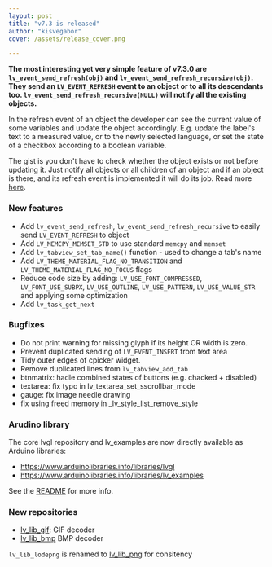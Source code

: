 ```yaml
---
layout: post
title: "v7.3 is released"
author: "kisvegabor"
cover: /assets/release_cover.png

---
```



**The most interesting yet very simple feature of v7.3.0 are `lv_event_send_refresh(obj)` and `lv_event_send_refresh_recursive(obj)`. They send an `LV_EVENT_REFRESH` event to an object or to all its descendants too.  `lv_event_send_refresh_recursive(NULL)` will notify all the existing objects.**

In the refresh event of an object the developer can see the current value of some variables and update the object accordingly. E.g. update the label's text to a measured value, or to the newly selected language, or set the state of a checkbox according to a boolean variable. 

The gist is you don't have to check whether the object exists or not before updating it. Just notify all objects or all children of an object and if 
an object is there, and its refresh event is implemented it will do its job.  Read more [here](https://docs.lvgl.io/latest/en/html/overview/event.html?highlight=lv_event_send_refresh#refresh-event).

### New features
- Add `lv_event_send_refresh`, `lv_event_send_refresh_recursive` to easily send `LV_EVENT_REFRESH` to object
- Add `LV_MEMCPY_MEMSET_STD` to use standard `memcpy` and `memset`
- Add `lv_tabview_set_tab_name()` function - used to change a tab's name
- Add `LV_THEME_MATERIAL_FLAG_NO_TRANSITION` and `LV_THEME_MATERIAL_FLAG_NO_FOCUS` flags
- Reduce code size by adding: `LV_USE_FONT_COMPRESSED`, `LV_FONT_USE_SUBPX`, `LV_USE_OUTLINE`, `LV_USE_PATTERN`, `LV_USE_VALUE_STR`  and applying some optimization
- Add `lv_task_get_next`

### Bugfixes
- Do not print warning for missing glyph if its height OR width is zero.
- Prevent duplicated sending of `LV_EVENT_INSERT` from text area
- Tidy outer edges of cpicker widget.
- Remove duplicated lines from `lv_tabview_add_tab`
- btnmatrix: hadle combined states of buttons (e.g. chacked + disabled)
- textarea: fix typo in lv_textarea_set_sscrollbar_mode
- gauge: fix image needle drawing
- fix using freed memory in _lv_style_list_remove_style

### Arudino library
The core lvgl repository and lv_examples are now directly available as Arduino libraries:
- https://www.arduinolibraries.info/libraries/lvgl
- https://www.arduinolibraries.info/libraries/lv_examples

See the [README](https://github.com/lvgl/lvgl/tree/master/examples/arduino) for more info.

### New repositories
- [lv_lib_gif](https://github.com/lvgl/lv_lib_gif): GIF decoder
- [lv_lib_bmp](https://github.com/lvgl/lv_lib_bmp) BMP decoder

`lv_lib_lodepng` is renamed to [lv_lib_png](https://github.com/lvgl/lv_lib_gif) for consitency


